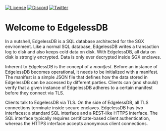 <div class="shields">

[![License](https://img.shields.io/github/license/edgelesssys/edgelessdb)](https://github.com/edgelesssys/edgelessdb/blob/master/LICENSE)
[![Discord](https://img.shields.io/discord/823900998606651454?label=chat%20on%20discord)](https://discord.gg/rH8QTH56JN)
[![Twitter](https://img.shields.io/twitter/follow/EdgelessSystems?label=Follow)](https://twitter.com/EdgelessSystems)

</div>

# Welcome to EdgelessDB

In a nutshell, EdgelessDB is a SQL database architected for the SGX environment. Like a normal SQL database, EdgelessDB writes a transaction log to disk and also keeps cold data on disk. With EdgelessDB, all data on disk is strongly encrypted. Data is only ever decrypted inside SGX enclaves.

Inherent to EdgelessDB is the concept of a *manifest*. Before an instance of EdgelessDB becomes operational, it needs to be initialized with a manifest. The manifest is a simple JSON file that defines how the data stored in EdgelessDB can be accessed by different parties. Clients can (and should) verify that a given instance of EdgelessDB adheres to a certain manifest before they connect via TLS.

Clients talk to EdgelessDB via TLS. On the side of EdgelessDB, all TLS connections terminate inside secure enclaves. EdgelessDB has two interfaces: a standard SQL interface and a REST-like HTTPS interface. The SQL interface typically requires certificate-based client authentication, whereas the HTTPS interface accepts anonymous client connections.
